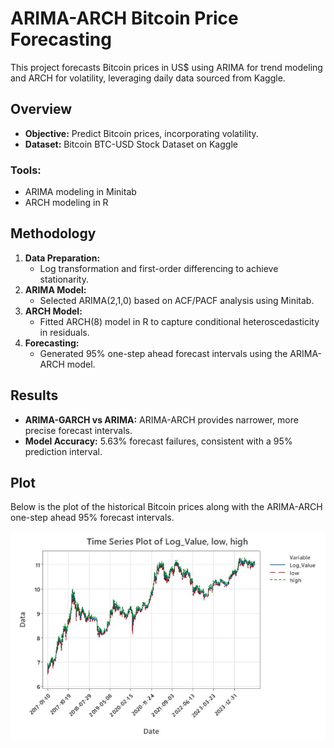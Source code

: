 # ARIMA-ARCH Bitcoin Price Forecasting

This project forecasts Bitcoin prices in US$ using ARIMA for trend modeling and ARCH for volatility, leveraging daily data sourced from Kaggle.

## Overview
- **Objective:** Predict Bitcoin prices, incorporating volatility.
- **Dataset:** Bitcoin BTC-USD Stock Dataset on Kaggle

### Tools:
- ARIMA modeling in Minitab
- ARCH modeling in R

## Methodology
1. **Data Preparation:**
   - Log transformation and first-order differencing to achieve stationarity.
2. **ARIMA Model:**
   - Selected ARIMA(2,1,0) based on ACF/PACF analysis using Minitab.
3. **ARCH Model:**
   - Fitted ARCH(8) model in R to capture conditional heteroscedasticity in residuals.
4. **Forecasting:**
   - Generated 95% one-step ahead forecast intervals using the ARIMA-ARCH model.
  
## Results
- **ARIMA-GARCH vs ARIMA:** ARIMA-ARCH provides narrower, more precise forecast intervals.
- **Model Accuracy:** 5.63% forecast failures, consistent with a 95% prediction interval.

## Plot
Below is the plot of the historical Bitcoin prices along with the ARIMA-ARCH one-step ahead 95% forecast intervals.

![Bitcoin price forecast](forecasted_plot.JPG)
